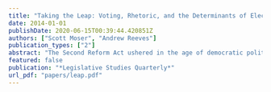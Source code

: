 ```yaml
---
title: "Taking the Leap: Voting, Rhetoric, and the Determinants of Electoral Reform"
date: 2014-01-01
publishDate: 2020-06-15T00:39:44.420851Z
authors: ["Scott Moser", "Andrew Reeves"]
publication_types: ["2"]
abstract: "The Second Reform Act ushered in the age of democratic politics in the United Kingdom by expanding the voting franchise and remedying legislative malapportionment. Analyzing parliamentary debates and divisions, we investigate why reform successfully passed the House of Commons in 1867. We consider why reform passed under a minority Conservative government yet failed under a majority Liberal government despite no election or change in membership. Though partisanship is most influential for parliamen- tary voting, it is an incomplete explanation given the absence of modern party institutions. Rather, we argue that the narrowed scope of debate under the Conservatives was crucial in passing reform."
featured: false
publication: "*Legislative Studies Quarterly*"
url_pdf: "papers/leap.pdf"
---
```


